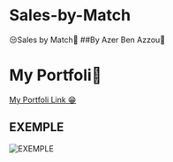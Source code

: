 # Sales-by-Match
😒Sales by Match🤤
##By Azer Ben Azzou🤞
# My Portfoli🥇
[My Portfoli Link 😁](https://azerbenazzouz.netlify.app/)
## EXEMPLE
![EXEMPLE](https://s3.amazonaws.com/hr-challenge-images/25168/1474122392-c7b9097430-sock.png)
